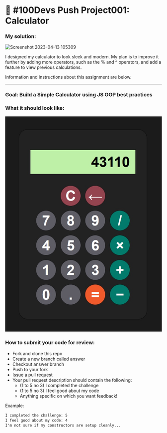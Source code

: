 # 🔢 #100Devs Push Project001: Calculator

### My solution: 
![Screenshot 2023-04-13 105309](https://user-images.githubusercontent.com/122644200/231799284-ddb313ae-7b1c-4816-8c80-08234efd598c.png)

I designed my calculator to look sleek and modern. My plan is to improve it further by adding more operators, such as the % and ^ operators, and add a feature to view previous calculations.

Information and instructions about this assignment are below.

***

### Goal: Build a Simple Calculator using JS OOP best practices

### What it should look like:

![Calculator](calculator.jpg)

### How to submit your code for review:

- Fork and clone this repo
- Create a new branch called answer
- Checkout answer branch
- Push to your fork
- Issue a pull request
- Your pull request description should contain the following:
  - (1 to 5 no 3) I completed the challenge
  - (1 to 5 no 3) I feel good about my code
  - Anything specific on which you want feedback!

Example:
```
I completed the challenge: 5
I feel good about my code: 4
I'm not sure if my constructors are setup cleanly...
```
